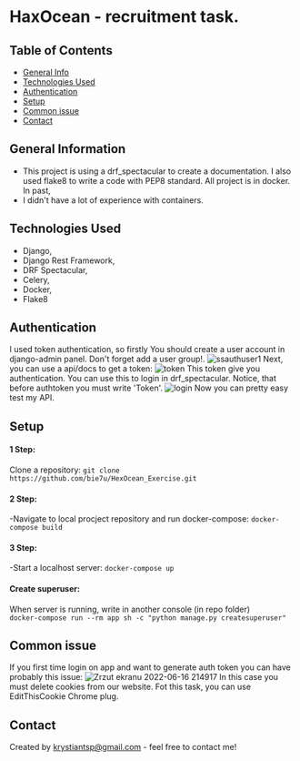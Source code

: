# HaxOcean - recruitment task.

## Table of Contents
* [General Info](#general-information)
* [Technologies Used](#technologies-used)
* [Authentication](#Authentication)
* [Setup](#setup)
* [Common issue](#common-issue)
* [Contact](#contact)
<!-- * [License](#license) -->


## General Information
- This project is using a drf_spectacular to create a documentation. I also used flake8 to write a code with PEP8 standard. All project is in docker. In past,
- I didn't have a lot of experience with containers.


## Technologies Used
- Django,
- Django Rest Framework,
- DRF Spectacular,
- Celery,
- Docker,
- Flake8


## Authentication

I used token authentication, so firstly You should create a user account in django-admin panel. Don't forget add a user group!.
![ssauthuser1](https://user-images.githubusercontent.com/83407728/174156829-a555731b-aa56-497d-9c14-9c7cdb4ae784.png)
Next, you can use a api/docs to get a token:
![token](https://user-images.githubusercontent.com/83407728/174157200-4147b4d9-53f4-4fc3-a1f8-e307b53e522b.png)
This token give you authentication. You can use this to login in drf_spectacular. Notice, that before authtoken you must write 'Token'.
![login](https://user-images.githubusercontent.com/83407728/174157720-7aa12b88-7dd5-4ca6-8e15-97e499448ba5.png)
Now you can pretty easy test my API.


## Setup
#### 1 Step: 
Clone a repository: 
`git clone https://github.com/bie7u/HexOcean_Exercise.git` 
#### 2 Step: 
-Navigate to local procject repository and run docker-compose: 
`docker-compose build` 
#### 3 Step: 
-Start a localhost server: 
`docker-compose up` 
#### Create superuser:
When server is running, write in another console (in repo folder) \
`docker-compose run --rm app sh -c "python manage.py createsuperuser"` 


## Common issue
If you first time login on app and want to generate auth token you can have probably this issue:
![Zrzut ekranu 2022-06-16 214917](https://user-images.githubusercontent.com/83407728/174158585-cc76f74f-1879-41b0-a610-bfa55bc1f84e.png)
In this case you must delete cookies from our website. Fot this task, you can use EditThisCookie Chrome plug.

## Contact
Created by [krystiantsp@gmail.com](krystiantsp@gmail.com) - feel free to contact me!
